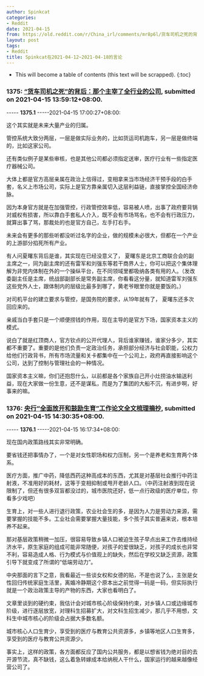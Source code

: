 ```yaml
---
author: Spinkcat
categories:
- Reddit
date: 2021-04-15
from: https://old.reddit.com/r/China_irl/comments/mr8p6l/货车司机之死的背后那个主宰了全行业的公司/
layout: post
tags:
- Reddit
title: Spinkcat在2021-04-12~2021-04-18的言论
---
```


* This will become a table of contents (this text will be scrapped).
{:toc}

### 1375: [“货车司机之死”的背后：那个主宰了全行业的公司](https://old.reddit.com/r/China_irl/comments/mr8p6l/货车司机之死的背后那个主宰了全行业的公司/), submitted on 2021-04-15 13:59:12+08:00.

----- __1375.1__ -----2021-04-15 17:00:27+08:00:

这个其实就是未来大量产业的归属。

管控系统大致分两层，一层是做实际业务的，比如货运司机跑车，另一层是做终端的，比如这家公司。

还有类似例子是某些审核，也是其他公司都必须指定送审，医疗行业有一些指定医疗器械公司。

大体上都是官方高层亲属在政治上信得过，变相拿来当市场经济干预手段的白手套，名义上市场公司，实际上是官方靠亲属切入这层利益链，直接掌控全国经济命脉。

因为本身官方就是在加强管控，行政管控效率低，容易被人喷，出事了政府要背锅对威权有损害，所以靠白手套私人介入，既不会有市场骂名，也不会有行政压力，就算出事了骂，那裁处的也是官方自己，左手打右手。

未来会有更多的那些听都没听过名字的企业，做的规模未必很大，但都在一个产业的上游部分掐死所有产业。

有人问夏曙东背后是谁，其实现在已经没意义了， 夏曙东是北京工商联合会的副主席之一，同为副主席的还有雷军和刘强东等若干商界人士，你可以把这个集体理解为非党内体制在外的一个操纵平台，在不同领域里都吸纳各类有用的人。（发改委副主任是主席，统战部副部长是常务副主席，你看看这分量，就知道雷军刘强东这些党外人士，跟体制内的层级比最多到哪了，黄老爷眼里你就是要饭的。）

对司机平台的建立要求与管控，是国务院的要求，从19年就有了， 夏曙东还多次回应来的。

亲戚当白手套只是一个顺便捞钱的作用，现在主导的是官方下场，国家资本主义的模式。

说白了就是红顶商人，官方钦点的公开代理人，背后谁家赚钱，谁家分多少，其实都不重要了。重要的是他们负责一定政治任务，承担部分经济与社会职能，公权力给他们行政背书，所有市场流量和关卡都集中在一个公司上，政府再直接影响这个公司，达到了控制与管理社会的一种情况。

国家资本主义嘛，你们还抱怨什么，以前都是各个家族自己开小灶捞油水输送利益，现在大家做一份生意，还不是谋私，而是为了集团的大船不沉，有进步啊，好事来的嘛。

### 1376: [央行“全面放开和鼓励生育”工作论文全文梳理摘抄 ​](https://old.reddit.com/r/China_irl/comments/mr931c/央行全面放开和鼓励生育工作论文全文梳理摘抄/), submitted on 2021-04-15 14:30:35+08:00.

----- __1376.1__ -----2021-04-15 16:17:34+08:00:

现在国内政策路线其实非常明确。

要省钱还把事情办了，一个是对女性职场和权力压制，另一个是养老和生育两个体系。

医疗方面，推广中药，降低西药这种高成本的东西，尤其是对基层社会推行中药注射液，不准用好的耗材，这等于变相抑制或甩开老龄人口。（中药注射液到现在说限制了，但还有很多双盲都没过的，城市医院还好，低一点行政级的医疗单位，你看多少戏吧）

生育上，对一些人进行退行政策，农业社会生的多，是因为人力是劳动力来源，需要掌握的技能不多。工业社会需要掌握大量技能，多个孩子其实普遍来说，根本培养不起来。

那对基层政策稍微一加压，很容易导致乡镇人口被迫生孩子早点出来工作去维持经济水平，原生家庭的组成可能非常随便，对孩子的爱很缺乏，对孩子的成长也非常不利，容易造成人格、行为模式与价值观上的缺失，然后在学校又缺乏资源，政策引导下就变成了所谓的“低端劳动力”。

中央那面的言下之意，我看最近一些谈女权和女德的贴，不是也说了么，主张是女性回归传统家庭生活里，离婚冷静期这个原本出之前觉得一码是一码，但实际执行就是一个政治政策主导的产物的东西，大家也看明白了。

文章里谈到的硬约束，我估计会对城市核心阶级保持约束，对乡镇人口或边缘城市阶级，进行逐层放宽，对理科生招募扩大，对文科生招生减少，那几乎不用想，文科生中城市核心的阶级会占据大多数名额。

城市核心人口生育少，享受到的医疗与教育公共资源多，乡镇等地区人口生育多，享受到的医疗与教育公共资源少。

事实上，这样的政策，各方面都反应了国内公共服务，都是以想省钱为绝对目的去开源节流，真不缺钱，这么着急转嫁成本给纳税人干什么，国家运行的越来越像经营公司了。

